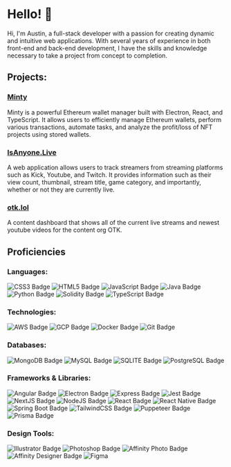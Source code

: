 # Hello! 👋

Hi, I'm Austin, a full-stack developer with a passion for creating dynamic and intuitive web applications. With several years of experience in both front-end and back-end development, I have the skills and knowledge necessary to take a project from concept to completion.

## Projects:
### [Minty](https://github.com/captinturtle1/minty-desktop)
Minty is a powerful Ethereum wallet manager built with Electron, React, and TypeScript. It allows users to efficiently manage Ethereum wallets, perform various transactions, automate tasks, and analyze the profit/loss of NFT projects using stored wallets.

### [IsAnyone.Live](https://github.com/captinturtle1/who-is-live)
A web application allows users to track streamers from streaming platforms such as Kick, Youtube, and Twitch. It provides information such as their view count, thumbnail, stream title, game category, and importantly, whether or not they are currently live.

### [otk.lol](https://github.com/captinturtle1/otk-website)
A content dashboard that shows all of the current live streams and newest youtube videos for the content org OTK.

## Proficiencies

### Languages:

![CSS3 Badge](https://img.shields.io/badge/CSS3-1572B6?style=for-the-badge&logo=css3&logoColor=white)
![HTML5 Badge](https://img.shields.io/badge/HTML5-E34F26?style=for-the-badge&logo=html5&logoColor=white)
![JavaScript Badge](https://img.shields.io/badge/JavaScript-323330?style=for-the-badge&logo=javascript&logoColor=F7DF1E)
![Java Badge](https://img.shields.io/badge/Java-4EA94B?style=for-the-badge)
![Python Badge](https://img.shields.io/badge/Python-FFD43B?style=for-the-badge&logo=python&logoColor=blue)
![Solidity Badge](https://img.shields.io/badge/Solidity-e6e6e6?style=for-the-badge&logo=solidity&logoColor=black)
![TypeScript Badge](https://img.shields.io/badge/TypeScript-007ACC?style=for-the-badge&logo=typescript&logoColor=white)

### Technologies:

![AWS Badge](https://img.shields.io/badge/AWS-FF9900?style=for-the-badge&logo=amazonaws&logoColor=white)
![GCP Badge](https://img.shields.io/badge/Google_Cloud-4285F4?style=for-the-badge&logo=google-cloud&logoColor=white)
![Docker Badge](https://img.shields.io/badge/Docker-2CA5E0?style=for-the-badge&logo=docker&logoColor=white)
![Git Badge](https://img.shields.io/badge/GIT-E44C30?style=for-the-badge&logo=git&logoColor=white)

### Databases:

![MongoDB Badge](https://img.shields.io/badge/MongoDB-4EA94B?style=for-the-badge&logo=mongodb&logoColor=white)
![MySQL Badge](https://img.shields.io/badge/MySQL-005C84?style=for-the-badge&logo=mysql&logoColor=white)
![SQLITE Badge](https://img.shields.io/badge/Sqlite-003B57?style=for-the-badge&logo=sqlite&logoColor=white)
![PostgreSQL Badge](https://img.shields.io/badge/PostgreSQL-316192?style=for-the-badge&logo=postgresql&logoColor=white)

### Frameworks & Libraries:

![Angular Badge](https://img.shields.io/badge/Angular-DD0031?style=for-the-badge&logo=angular&logoColor=white)
![Electron Badge](https://img.shields.io/badge/Electron-2B2E3A?style=for-the-badge&logo=electron&logoColor=9FEAF9)
![Express Badge](https://img.shields.io/badge/Express%20js-000000?style=for-the-badge&logo=express&logoColor=white)
![Jest Badge](https://img.shields.io/badge/Jest-C21325?style=for-the-badge&logo=jest&logoColor=white)
![NextJS Badge](https://img.shields.io/badge/next%20js-000000?style=for-the-badge&logo=nextdotjs&logoColor=white)
![NodeJS Badge](https://img.shields.io/badge/Node%20js-339933?style=for-the-badge&logo=nodedotjs&logoColor=white)
![React Badge](https://img.shields.io/badge/React-20232A?style=for-the-badge&logo=react&logoColor=61DAFB)
![React Native Badge](https://img.shields.io/badge/React_Native-20232A?style=for-the-badge&logo=react&logoColor=61DAFB)
![Spring Boot Badge](https://img.shields.io/badge/Spring_Boot-F2F4F9?style=for-the-badge&logo=spring-boot)
![TailwindCSS Badge](https://img.shields.io/badge/Tailwind_CSS-38B2AC?style=for-the-badge&logo=tailwind-css&logoColor=white)
![Puppeteer Badge](https://img.shields.io/badge/Puppeteer-40B5A4?style=for-the-badge&logo=Puppeteer&logoColor=white)
![Prisma Badge](https://img.shields.io/badge/Prisma-3982CE?style=for-the-badge&logo=Prisma&logoColor=white)

### Design Tools:

![Illustrator Badge](https://img.shields.io/badge/Adobe%20Illustrator-FF9A00?style=for-the-badge&logo=adobe%20illustrator&logoColor=white)
![Photoshop Badge](https://img.shields.io/badge/Adobe%20Photoshop-31A8FF?style=for-the-badge&logo=Adobe%20Photoshop&logoColor=black)
![Affinity Photo Badge](https://img.shields.io/badge/affinityphoto-%237E4DD2.svg?style=for-the-badge&logo=affinity-photo&logoColor=white)
![Affinity Designer Badge](https://img.shields.io/badge/affinitydesginer-%231B72BE.svg?style=for-the-badge&logo=affinity-designer&logoColor=white)
![Figma](https://img.shields.io/badge/Figma-F24E1E?style=for-the-badge&logo=figma&logoColor=white)

